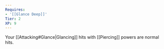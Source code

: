 ```yaml
---
Requires:
- '[[Glance Deep]]'
Tier: 2
XP: 9
---
```

Your [[Attacking#Glance|Glancing]] hits with [[Piercing]] powers are normal hits.